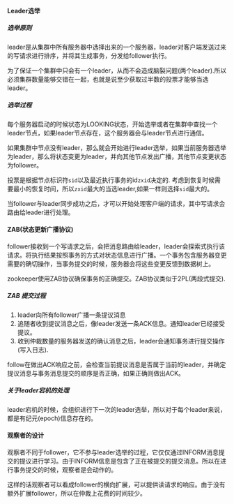 #### Leader选举

##### 选举原则

leader是从集群中所有服务器中选择出来的一个服务器，leader对客户端发送过来的写请求进行排序，并将其生成事务，分发给follower执行。

为了保证一个集群中只会有一个leader，从而不会造成脑裂问题(两个leader).所以必须集群数量能够交错在一起，也就是说至少获取过半数的投票才能够当选leader。

##### 选举过程

每个服务器启动的时候状态为LOOKING状态，开始选举或者在集群中查找一个leader节点，如果leader节点存在，这个服务器会与leader节点进行通信。

如果集群中节点没有leader，那么就会开始进行leader选举，如果当前服务器选举为leader，那么将状态变更为leader，并向其他节点发出广播，其他节点变更状态为follower。

投票是根据节点标识符`sid`以及最近执行事务的id`zxid`决定的. 考虑到恢复时候需要最小的恢复时间，所以`zxid`最大的当选leader,如果一样则选择`sid`最大的。

当follower与leader同步成功之后，才可以开始处理客户端的请求，其中写请求会路由给leader进行处理。

#### ZAB(状态更新广播协议)

follower接收到一个写请求之后，会把消息路由给leader，leader会探索式执行该请求。将执行结果按照事务的方式对状态信息进行广播。一个事务包含服务器变更需要的确切操作，当事务提交的时候，服务器会将这些变更反馈到数据树上。

zookeeper使用ZAB协议确保事务的正确提交。ZAB协议类似于2PL(两段式提交). 

##### ZAB 提交过程

1. leader向所有follower广播一条提议消息
2. 追随者收到提议消息之后，像leader发送一条ACK信息。通知leader已经接受提议。
3. 收到仲裁数量的服务器发送的确认消息之后，leader会通知事务进行提交操作(写入日志).

follow在做出ACK响应之前，会检查当前提议消息是否属于当前的leader，并确定提议消息与事务消息提交的顺序是否正确，如果正确则做出ACK。

##### 关于leader宕机的处理

leader宕机的时候，会组织进行下一次的leader选举，所以对于每个leader来说，都是有纪元(epoch)信息存在的。

#### 观察者的设计

观察者不同于follower，它不参与leader选举的过程，它仅仅通过INFORM消息提交的提议进行学习。由于INFORM信息是包含了正在被提交的提交消息。所以在进行事务提交的时候，观察者是会动作的。

这样的话观察者可以看成follower的横向扩展，可以提供读请求的响应。由于没有额外扩展follower，所以在仲裁上花费的时间较少。



